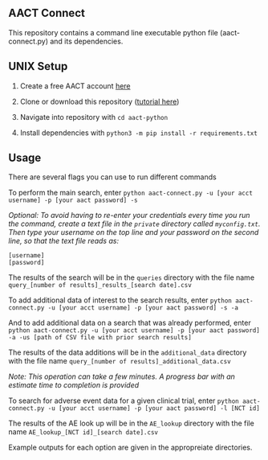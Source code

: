 ## AACT Connect

This repository contains a command line executable python file (aact-connect.py) and its dependencies.

## UNIX Setup

1. Create a free AACT account [here](https://aact.ctti-clinicaltrials.org/users/sign_up) 

2. Clone or download this repository ([tutorial here](https://www.tutorialspoint.com/how-to-clone-a-github-repository))

3. Navigate into repository with `cd aact-python` 

4. Install dependencies with `python3 -m pip install -r requirements.txt`

## Usage

There are several flags you can use to run different commands

To perform the main search, enter
`python aact-connect.py -u [your acct username] -p [your aact password] -s`

_Optional: To avoid having to re-enter your credentials every time you run the command, create a text file in the `private` directory called `myconfig.txt`. Then type your username on the top line and your password on the second line, so that the text file reads as:_
```
[username]
[password]
```

The results of the search will be in the `queries` directory with the file name `query_[number of results]_results_[search date].csv`

To add additional data of interest to the search results, enter
`python aact-connect.py -u [your acct username] -p [your aact password] -s -a`

And to add additional data on a search that was already performed, enter
`python aact-connect.py -u [your acct username] -p [your aact password] -a -us [path of CSV file with prior search results]`

The results of the data additions will be in the `additional_data` directory with the file name `query_[number of results]_additional_data.csv`

_Note: This operation can take a few minutes. A progress bar with an estimate time to completion is provided_

To search for adverse event data for a given clinical trial, enter
`python aact-connect.py -u [your acct username] -p [your aact password] -l [NCT id]`

The results of the AE look up will be in the `AE_lookup` directory with the file name `AE_lookup_[NCT id]_[search date].csv`

Example outputs for each option are given in the appropreiate directories. 
